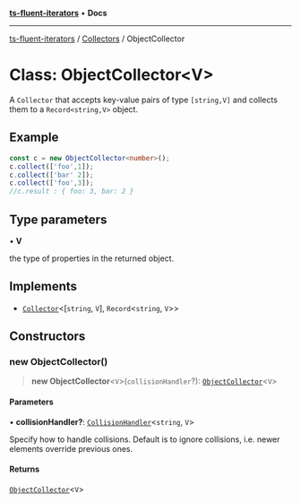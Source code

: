 [**ts-fluent-iterators**](../../../README.md) • **Docs**

---

[ts-fluent-iterators](../../../README.md) / [Collectors](../README.md) / ObjectCollector

# Class: ObjectCollector\<V\>

A `Collector` that accepts key-value pairs of type `[string,V]` and collects them to a `Record<string,V>` object.

## Example

```ts
const c = new ObjectCollector<number>();
c.collect(['foo',1]);
c.collect(['bar' 2]);
c.collect(['foo',3]);
//c.result : { foo: 3, bar: 2 }
```

## Type parameters

• **V**

the type of properties in the returned object.

## Implements

- [`Collector`](../interfaces/Collector.md)\<[`string`, `V`], `Record`\<`string`, `V`\>\>

## Constructors

### new ObjectCollector()

> **new ObjectCollector**\<`V`\>(`collisionHandler`?): [`ObjectCollector`](ObjectCollector.md)\<`V`\>

#### Parameters

• **collisionHandler?**: [`CollisionHandler`](../../../type-aliases/CollisionHandler.md)\<`string`, `V`\>

Specify how to handle collisions. Default is to ignore collisions, i.e. newer elements override previous ones.

#### Returns

[`ObjectCollector`](ObjectCollector.md)\<`V`\>
